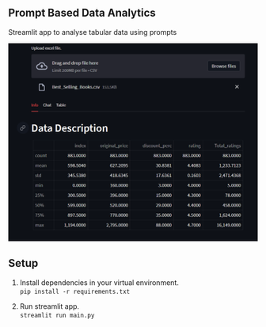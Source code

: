 ## Prompt Based Data Analytics<br>
Streamlit app to analyse tabular data using prompts<br>

![Home page](demo.png)

## Setup<br>
1. Install dependencies in your virtual environment.<br>
<t>```pip install -r requirements.txt```<br>

1. Run streamlit app.<br>
```streamlit run main.py```<br>